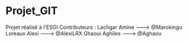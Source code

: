 # Projet_GIT
Projet réalisé à l'ESGI
Contributeurs :
Lachgar Amine ---> @Marokingu
Loreaux Alexi ---> @AlexiLRX
Ghaoui Aghiles ---> @Aghaou
